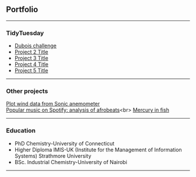 ## Portfolio

---
### TidyTuesday

- [Dubois challenge]((https://sgichuki.github.io/TidyTuesday/2021-02-16)<br>)
- [Project 2 Title](http://example.com/)
- [Project 3 Title](http://example.com/)
- [Project 4 Title](http://example.com/)
- [Project 5 Title](http://example.com/)

---
### Other projects

[Plot wind data from Sonic anemometer](https://sgichuki.github.io/Atmo/) <br>
[Popular music on Spotify: analysis of afrobeats](https://sgichuki.github.io/Afrobeats/.)<br>
[Mercury in fish](https://sgichuki.github.io/Contaminants/Hg-in-fish/)


---
### Education
- PhD Chemistry-University of Connecticut
- Higher Diploma IMIS-UK (Institute for the Management of Information Systems)
  Strathmore University 
- BSc. Industrial Chemistry-University of Nairobi
 
---

